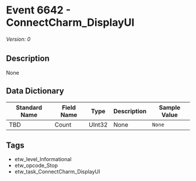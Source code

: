 # Event 6642 - ConnectCharm_DisplayUI
###### Version: 0

## Description
None

## Data Dictionary
|Standard Name|Field Name|Type|Description|Sample Value|
|---|---|---|---|---|
|TBD|Count|UInt32|None|`None`|

## Tags
* etw_level_Informational
* etw_opcode_Stop
* etw_task_ConnectCharm_DisplayUI
